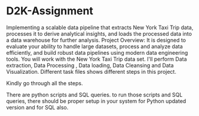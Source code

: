 # D2K-Assignment
Implementing a scalable data pipeline that extracts New York Taxi Trip data, processes it to derive analytical insights, and loads the processed data into a data warehouse for further analysis.
Project Overview: 
It is designed to evaluate your ability to handle large datasets, process and analyze data efficiently, and build robust data pipelines using modern data engineering tools. You will work with the New York Taxi Trip data set.
I'll perform Data extraction, Data Processing , Data loading, Data Cleansing and Data Visualization.
Different task files shows different steps in this project.

Kindly go through all the steps.

There are python scripts and SQL queries. to run those scripts and SQL queries, there should be proper setup in your system for Python updated version and for SQL also.
